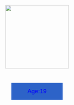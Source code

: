 <p align="center">
 <img src="https://education.github.com/assets/experience/02/github-web-development-kit-logo-7b7457f9366e7e245815871a994d0e2ebacdbd84549a53182b308d795b46d88d.png" height="200"/>
</p> 
<br>

<p align="center">
<button type="button" name="myButton" style="color:blue; background-color: #2d63c8; font-size: 19px; border: 1px solid #2d63c8; padding: 15px 50px; 
cursor: pointer">Age:19</button>
</p>

